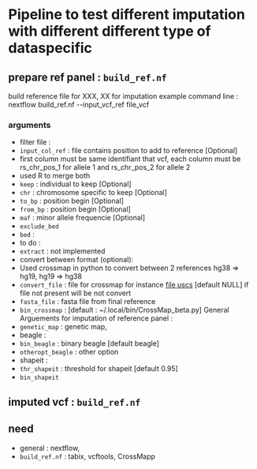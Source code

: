 # Pipeline to test different imputation with different different type of dataspecific  
## prepare ref panel : `build_ref.nf`
build reference file for XXX, XX for imputation
example command line : 
nextflow build_ref.nf --input_vcf_ref file_vcf

### arguments  
* filter file :
 * `input_col_ref` : file contains position to add to reference [Optional]
  * first column must be same identifiant that vcf, each column must be rs\_chr\_pos\_1 for allele 1 and rs\_chr\_pos\_2 for allele 2
  * used R to merge both
 * `keep` : individual to keep  [Optional]
 * `chr` : chromosome specific to keep [Optional]
 * `to_bp` : position begin [Optional]
 * `from_bp` : position begin [Optional]
 * `maf` : minor allele frequencie [Optional]
 * `exclude_bed`
 * `bed` : 
* to do :
 * `extract` : not implemented
* convert between format (optional):
 * Used crossmap in python to convert between 2 references hg38 => hg19, hg19 => hg38 
 * `convert_file` : file for crossmap for instance [file uscs](http://hgdownload.cse.ucsc.edu/goldenpath/hg38/liftOver/) [default NULL] if file not present will be not convert
 * `fasta_file` : fasta file from final reference 
 * `bin_crossmap` : [default : ~/.local/bin/CrossMap_beta.py]
General Arguements for imputation of reference panel :
 * `genetic_map` : genetic map, 
* beagle :
 * `bin_beagle` : binary beagle [default beagle]
 * `otheropt_beagle` : other option 
* shapeit :
 * `thr_shapeit` : threshold for shapeit [default 0.95]
 * `bin_shapeit`

## imputed vcf : `build_ref.nf`
## need
* general : nextflow,  
* `build_ref.nf` :  tabix, vcftools, CrossMapp
